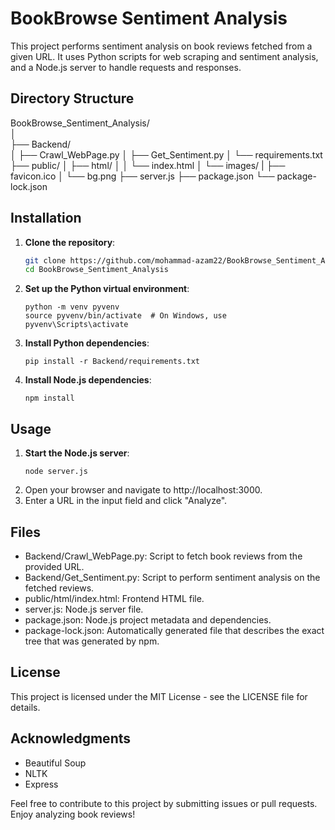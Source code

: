 # BookBrowse Sentiment Analysis

This project performs sentiment analysis on book reviews fetched from a given URL. It uses Python scripts for web scraping and sentiment analysis, and a Node.js server to handle requests and responses.

## Directory Structure

  BookBrowse_Sentiment_Analysis/ <br>
    │ <br>
    ├── Backend/ <br>
    │      ├── Crawl_WebPage.py
    │      ├── Get_Sentiment.py
    │      └── requirements.txt
    ├── public/ 
    │     ├── html/ 
    │     │     └── index.html
    │     └── images/
    |           ├── favicon.ico
    │           └── bg.png
    ├── server.js
    ├── package.json
    └── package-lock.json


## Installation

1. **Clone the repository**:
   ```bash
   git clone https://github.com/mohammad-azam22/BookBrowse_Sentiment_Analysis.git
   cd BookBrowse_Sentiment_Analysis
2. **Set up the Python virtual environment**:
   ```
   python -m venv pyvenv
   source pyvenv/bin/activate  # On Windows, use pyvenv\Scripts\activate
   ```
3. **Install Python dependencies**:
   ```
   pip install -r Backend/requirements.txt
   ```
4. **Install Node.js dependencies**:
   ```
   npm install
   ```

## Usage
1. **Start the Node.js server**:
   ```
   node server.js
   ```
2. Open your browser and navigate to http://localhost:3000.
3. Enter a URL in the input field and click "Analyze".

## Files
  - Backend/Crawl_WebPage.py: Script to fetch book reviews from the provided URL.
  - Backend/Get_Sentiment.py: Script to perform sentiment analysis on the fetched reviews.
  - public/html/index.html: Frontend HTML file.
  - server.js: Node.js server file.
  - package.json: Node.js project metadata and dependencies.
  - package-lock.json: Automatically generated file that describes the exact tree that was generated by npm.

## License
  This project is licensed under the MIT License - see the LICENSE file for details.

## Acknowledgments
  - Beautiful Soup
  - NLTK
  - Express

Feel free to contribute to this project by submitting issues or pull requests. Enjoy analyzing book reviews!
